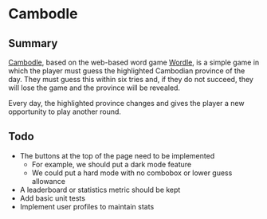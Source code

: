 # Cambodle

## Summary

[Cambodle](https://cambodle.braedenkilburn.com/), based on the web-based word game [Wordle](https://www.nytimes.com/games/wordle/index.html), is a simple game in which the player must guess the highlighted Cambodian province of the day. They must guess this within six tries and, if they do not succeed, they will lose the game and the province will be revealed.

Every day, the highlighted province changes and gives the player a new opportunity to play another round.

## Todo

- The buttons at the top of the page need to be implemented
  - For example, we should put a dark mode feature
  - We could put a hard mode with no combobox or lower guess allowance
- A leaderboard or statistics metric should be kept
- Add basic unit tests
- Implement user profiles to maintain stats
